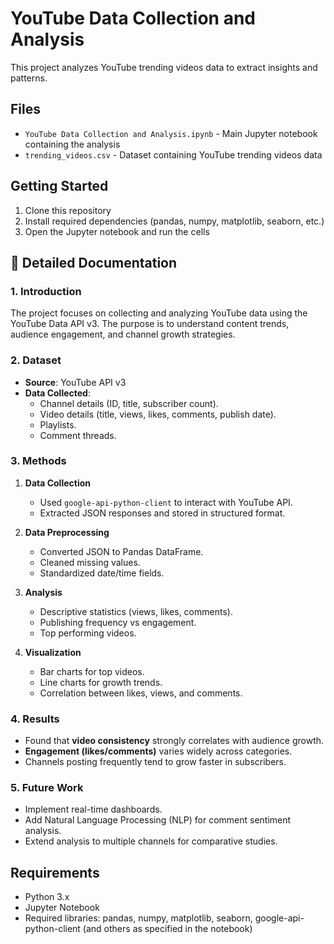 # YouTube Data Collection and Analysis

This project analyzes YouTube trending videos data to extract insights and patterns.

## Files
- `YouTube Data Collection and Analysis.ipynb` - Main Jupyter notebook containing the analysis
- `trending_videos.csv` - Dataset containing YouTube trending videos data

## Getting Started
1. Clone this repository
2. Install required dependencies (pandas, numpy, matplotlib, seaborn, etc.)
3. Open the Jupyter notebook and run the cells

## 🔹 Detailed Documentation

### **1. Introduction**
The project focuses on collecting and analyzing YouTube data using the YouTube Data API v3. The purpose is to understand content trends, audience engagement, and channel growth strategies.

### **2. Dataset**
- **Source**: YouTube API v3  
- **Data Collected**:  
  - Channel details (ID, title, subscriber count).  
  - Video details (title, views, likes, comments, publish date).  
  - Playlists.  
  - Comment threads.  

### **3. Methods**
1. **Data Collection**  
   - Used `google-api-python-client` to interact with YouTube API.  
   - Extracted JSON responses and stored in structured format.  

2. **Data Preprocessing**  
   - Converted JSON to Pandas DataFrame.  
   - Cleaned missing values.  
   - Standardized date/time fields.  

3. **Analysis**  
   - Descriptive statistics (views, likes, comments).  
   - Publishing frequency vs engagement.  
   - Top performing videos.  

4. **Visualization**  
   - Bar charts for top videos.  
   - Line charts for growth trends.  
   - Correlation between likes, views, and comments.  

### **4. Results**
- Found that **video consistency** strongly correlates with audience growth.  
- **Engagement (likes/comments)** varies widely across categories.  
- Channels posting frequently tend to grow faster in subscribers.  

### **5. Future Work**
- Implement real-time dashboards.  
- Add Natural Language Processing (NLP) for comment sentiment analysis.  
- Extend analysis to multiple channels for comparative studies.

## Requirements
- Python 3.x
- Jupyter Notebook
- Required libraries: pandas, numpy, matplotlib, seaborn, google-api-python-client (and others as specified in the notebook)
